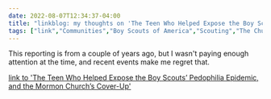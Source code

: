 ---date: 2022-08-07T12:34:37-04:00title: "linkblog: my thoughts on 'The Teen Who Helped Expose the Boy Scouts’ Pedophilia Epidemic, and the Mormon Church’s Cover-Up'"tags: ["link","Communities","Boy Scouts of America","Scouting","The Church of Jesus Christ of Latter-day Saints","Mormonism","abuse","child abuse","sexual abuse"]---This reporting is from a couple of years ago, but I wasn't paying enough attention at the time, and recent events make me regret that. [link to 'The Teen Who Helped Expose the Boy Scouts’ Pedophilia Epidemic, and the Mormon Church’s Cover-Up'](https://www.thedailybeast.com/the-teen-who-helped-expose-the-boy-scouts-child-abuse-epidemic-and-the-mormon-churchs-cover-up)